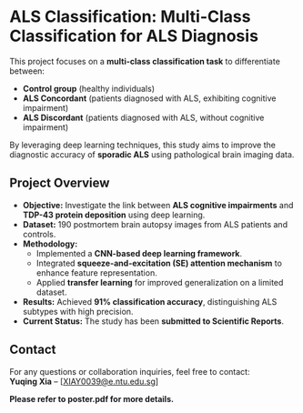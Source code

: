 # **ALS Classification: Multi-Class Classification for ALS Diagnosis**  

This project focuses on a **multi-class classification task** to differentiate between:  
- **Control group** (healthy individuals)  
- **ALS Concordant** (patients diagnosed with ALS, exhibiting cognitive impairment)  
- **ALS Discordant** (patients diagnosed with ALS, without cognitive impairment)  

By leveraging deep learning techniques, this study aims to improve the diagnostic accuracy of **sporadic ALS** using pathological brain imaging data.

## **Project Overview**  
- **Objective:** Investigate the link between **ALS cognitive impairments** and **TDP-43 protein deposition** using deep learning.  
- **Dataset:** 190 postmortem brain autopsy images from ALS patients and controls.  
- **Methodology:**  
  - Implemented a **CNN-based deep learning framework**.  
  - Integrated **squeeze-and-excitation (SE) attention mechanism** to enhance feature representation.  
  - Applied **transfer learning** for improved generalization on a limited dataset.  
- **Results:** Achieved **91% classification accuracy**, distinguishing ALS subtypes with high precision.  
- **Current Status:** The study has been **submitted to Scientific Reports**.  


## **Contact**  
For any questions or collaboration inquiries, feel free to contact:  
**Yuqing Xia** – [XIAY0039@e.ntu.edu.sg]  

**Please refer to poster.pdf for more details.**
